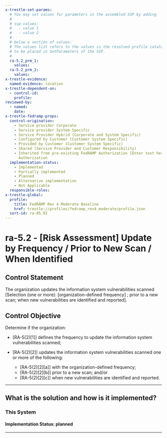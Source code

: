 ```yaml
---
x-trestle-set-params:
  # You may set values for parameters in the assembled SSP by adding
  #
  # ssp-values:
  #   - value 1
  #   - value 2
  #
  # below a section of values:
  # The values list refers to the values in the resolved profile catalog, and the ssp-values represent new values
  # to be placed in SetParameters of the SSP.
  #
  ra-5.2_prm_1:
    values:
  ra-5.2_prm_2:
    values:
x-trestle-evidence:
  named-evidence: location
x-trestle-dependent-on:
  - control-id:
    profile:
reviewed-by:
  - named:
    date:
x-trestle-fedramp-props:
  control-origination:
    - Service provider Corporate
    - Service provider System Specific
    - Service Provider Hybrid (Corporate and System Specific)
    - Configured by Customer (Customer System Specific)
    - Provided by Customer (Customer System Specific)
    - Shared (Service Provider and Customer Responsibility)
    - Inherited from pre-existing FedRAMP Authorization [Enter text here], Date of
      Authorization
  implementation-status:
    - Implemented
    - Partially implemented
    - Planned
    - Alternative implementation
    - Not Applicable
  responsible-roles:
x-trestle-global:
  profile:
    title: FedRAMP Rev 4 Moderate Baseline
    href: trestle://profiles/fedramp_rev4_moderate/profile.json
  sort-id: ra-05.02
---
```


# ra-5.2 - \[Risk Assessment\] Update by Frequency / Prior to New Scan / When Identified

## Control Statement

The organization updates the information system vulnerabilities scanned [Selection (one or more):  [organization-defined frequency] ; prior to a new scan; when new vulnerabilities are identified and reported].

## Control Objective

Determine if the organization:

- \[RA-5(2)[1]\] defines the frequency to update the information system vulnerabilities scanned;

- \[RA-5(2)[2]\] updates the information system vulnerabilities scanned one or more of the following:

  - \[RA-5(2)[2][a]\] with the organization-defined frequency;
  - \[RA-5(2)[2][b]\] prior to a new scan; and/or
  - \[RA-5(2)[2][c]\] when new vulnerabilities are identified and reported.

______________________________________________________________________

## What is the solution and how is it implemented?

<!-- For implementation status enter one of: implemented, partial, planned, alternative, not-applicable -->

<!-- Note that the list of rules under ### Rules: is read-only and changes will not be captured after assembly to JSON -->

### This System

<!-- Add implementation prose for the main This System component for control: ra-5.2 -->

#### Implementation Status: planned

______________________________________________________________________

